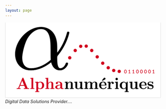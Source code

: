 ```yaml
---
layout: page
---
```

![Logo](/assets/img/alphanumeriques-logo.png)
*Digital Data Solutions Provider....*

